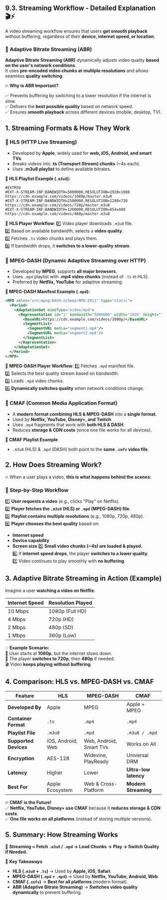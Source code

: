 ## **9.3. Streaming Workflow - Detailed Explanation** 🎬⚡  

A video streaming workflow ensures that users **get smooth playback** without buffering, regardless of their **device, internet speed, or location**.  

### **🔹 Adaptive Bitrate Streaming (ABR)**
**Adaptive Bitrate Streaming (ABR)** dynamically adjusts video quality **based on the user's network conditions**.  
It uses **pre-encoded video chunks at multiple resolutions** and allows seamless **quality switching**.  

🔥 **Why is ABR Important?**

✅ Prevents buffering by switching to a lower resolution if the internet is slow.  
✅ Delivers the **best possible quality** based on network speed.  
✅ Ensures **smooth playback** across different devices (mobile, desktop, TV).  


## **1. Streaming Formats & How They Work**
### **🔹 HLS (HTTP Live Streaming)**
- Developed by **Apple**, widely used for **web, iOS, Android, and smart TVs**.
- Breaks videos into **.ts (Transport Stream) chunks** (~4s each).
- Uses **.m3u8 playlist** to define available bitrates.

**📌 HLS Playlist Example (`.m3u8`):**
```plaintext
#EXTM3U
#EXT-X-STREAM-INF:BANDWIDTH=5000000,RESOLUTION=1920x1080
https://cdn.example.com/videos/1080p/master.m3u8
#EXT-X-STREAM-INF:BANDWIDTH=2500000,RESOLUTION=1280x720
https://cdn.example.com/videos/720p/master.m3u8
#EXT-X-STREAM-INF:BANDWIDTH=1200000,RESOLUTION=854x480
https://cdn.example.com/videos/480p/master.m3u8
```

📌 **HLS Player Workflow**:
1️⃣ Video player downloads `.m3u8` file.  
2️⃣ Based on available bandwidth, selects a **video quality**.  
3️⃣ Fetches `.ts` video chunks and plays them.  
4️⃣ If bandwidth drops, it **switches to a lower-quality stream**.  


### **🔹 MPEG-DASH (Dynamic Adaptive Streaming over HTTP)**
- Developed by **MPEG**, supports **all major browsers**.
- Uses `.mpd` playlist with **.mp4 video chunks** (instead of `.ts` in HLS).
- Preferred by **Netflix, YouTube** for adaptive streaming.

**📌 MPEG-DASH Manifest Example (`.mpd`):**
```xml
<MPD xmlns="urn:mpeg:DASH:schema:MPD:2011" type="static">
  <Period>
    <AdaptationSet mimeType="video/mp4">
      <Representation id="1" bandwidth="5000000" width="1920" height="1080">
        <BaseURL>https://cdn.example.com/videos/1080p/</BaseURL>
        <SegmentList>
          <SegmentURL media="segment1.mp4"/>
          <SegmentURL media="segment2.mp4"/>
        </SegmentList>
      </Representation>
    </AdaptationSet>
  </Period>
</MPD>
```

📌 **MPEG-DASH Player Workflow**:
1️⃣ Fetches `.mpd` manifest file.  
2️⃣ Selects the best quality stream based on bandwidth.  
3️⃣ Loads `.mp4` video chunks.  
4️⃣ **Dynamically switches quality** when network conditions change.  


### **🔹 CMAF (Common Media Application Format)**
- A **modern format combining HLS & MPEG-DASH** into a **single format**.
- Used by **Netflix, YouTube, Disney+, and Twitch**.
- Uses `.mp4` fragments that work with **both HLS & DASH**.
- Reduces **storage & CDN costs** (since one file works for all devices).  

**📌 CMAF Playlist Example**
- `.m3u8` (HLS) & `.mpd` (DASH) both point to the **same `.cmfv` video file**.


## **2. How Does Streaming Work?**
🔥 When a user plays a video, **this is what happens behind the scenes:**

### **📌 Step-by-Step Workflow**
1️⃣ **User requests a video** (e.g., clicks "Play" on Netflix).  
2️⃣ **Player fetches the `.m3u8` (HLS) or `.mpd` (MPEG-DASH) file**.  
3️⃣ **Playlist contains multiple resolutions** (e.g., 1080p, 720p, 480p).  
4️⃣ **Player chooses the best quality** based on:
   - **Internet speed**
   - **Device capability**
   - **Screen size**
5️⃣ **Small video chunks (~4s) are loaded & played.**  
6️⃣ If **internet speed drops**, the player **switches to a lower quality**.  
7️⃣ Video continues to play smoothly with **no buffering**.  


## **3. Adaptive Bitrate Streaming in Action (Example)**
Imagine a user **watching a video on Netflix**:

| **Internet Speed** | **Resolution Played** |
|-------------------|--------------------|
| 10 Mbps | 1080p (Full HD) |
| 4 Mbps | 720p (HD) |
| 2 Mbps | 480p (SD) |
| 1 Mbps | 360p (Low) |

💡 **Example Scenario:**  
🚀 User starts at **1080p**, but the internet slows down.  
🔄 The player **switches to 720p**, then **480p** if needed.  
🎬 Video **keeps playing without buffering**.  


## **4. Comparison: HLS vs. MPEG-DASH vs. CMAF**
| Feature | **HLS** | **MPEG-DASH** | **CMAF** |
|----------|---------|--------------|----------|
| **Developed By** | Apple | MPEG | Apple + MPEG |
| **Container Format** | `.ts` | `.mp4` | `.mp4` |
| **Playlist File** | `.m3u8` | `.mpd` | `.m3u8 / .mpd` |
| **Supported Devices** | iOS, Android, Web | Web, Android, Smart TVs | Works on All |
| **Encryption** | AES-128 | Widevine, PlayReady | Universal DRM |
| **Latency** | Higher | Lower | **Ultra-low latency** |
| **Best For** | Apple Ecosystem | Web & Cross-Platform | **Modern Streaming** |

🔥 **CMAF is the Future!**  
✅ **Netflix, YouTube, Disney+ use CMAF** because it **reduces storage & CDN costs**.  
✅ **One file works on all platforms** (instead of storing multiple versions).  

## **5. Summary: How Streaming Works**
🚀 **Streaming = Fetch `.m3u8` / `.mpd` → Load Chunks → Play → Switch Quality if Needed.**  

📌 **Key Takeaways**
- **HLS (`.m3u8` + `.ts`)** → Used by **Apple, iOS, Safari**.  
- **MPEG-DASH (`.mpd` + `.mp4`)** → Used by **Netflix, YouTube, Android, Web**.  
- **CMAF (`.cmfv`)** → **Best for all platforms** (modern format).  
- **ABR (Adaptive Bitrate Streaming)** → **Switches video quality dynamically** to prevent buffering.  
